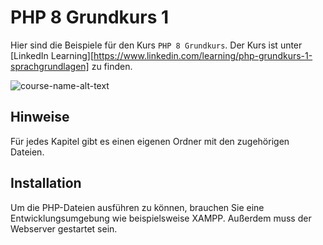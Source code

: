 # PHP 8 Grundkurs 1
Hier sind die Beispiele für den Kurs `PHP 8 Grundkurs`. Der Kurs ist unter [LinkedIn Learning][https://www.linkedin.com/learning/php-grundkurs-1-sprachgrundlagen] zu finden.

![course-name-alt-text][lil-thumbnail-url] 

## Hinweise
Für jedes Kapitel gibt es einen eigenen Ordner mit den zugehörigen Dateien.


## Installation
 Um die PHP-Dateien ausführen zu können, brauchen Sie eine Entwicklungsumgebung wie beispielsweise XAMPP. Außerdem muss der Webserver gestartet sein.
	



[lil-course-url]: https://www.linkedin.com/learning/php-grundkurs-1-sprachgrundlagen
[lil-thumbnail-url]: http://

